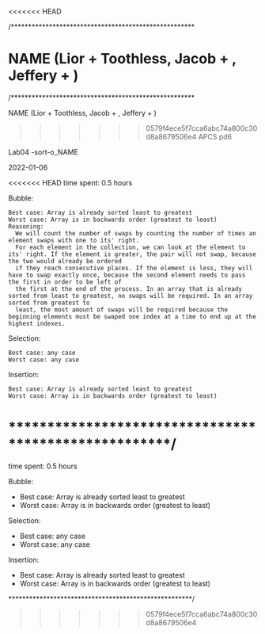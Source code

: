 <<<<<<< HEAD

/*****************************************************


NAME (Lior + Toothless, Jacob + , Jeffery + )
=======
/*****************************************************

NAME (Lior + Toothless, Jacob + , Jeffery + )

>>>>>>> 0579f4ece5f7cca6abc74a800c30d8a8679506e4
APCS pd6

Lab04 -sort-o_NAME

2022-01-06

<<<<<<< HEAD
time spent: 0.5 hours

Bubble:

    Best case: Array is already sorted least to greatest
    Worst case: Array is in backwards order (greatest to least)
    Reasoning:
      We will count the number of swaps by counting the number of times an element swaps with one to its' right.
      For each element in the collection, we can look at the element to its' right. If the element is greater, the pair will not swap, because the two would already be ordered
      if they reach consecutive places. If the element is less, they will have to swap exactly once, because the second element needs to pass the first in order to be left of
      the first at the end of the process. In an array that is already sorted from least to greatest, no swaps will be required. In an array sorted from greatest to 
      least, the most amount of swaps will be required because the beginning elements must be swaped one index at a time to end up at the highest indexes.

Selection:

    Best case: any case
    Worst case: any case

Insertion:

    Best case: Array is already sorted least to greatest
    Worst case: Array is in backwards order (greatest to least)

*****************************************************/
=======
time spent:  0.5 hours

Bubble:
* Best case: Array is already sorted least to greatest
* Worst case: Array is in backwards order (greatest to least)

Selection:
* Best case: any case
* Worst case: any case

Insertion:
* Best case: Array is already sorted least to greatest
* Worst case: Array is in backwards order (greatest to least)



 *****************************************************/
>>>>>>> 0579f4ece5f7cca6abc74a800c30d8a8679506e4
